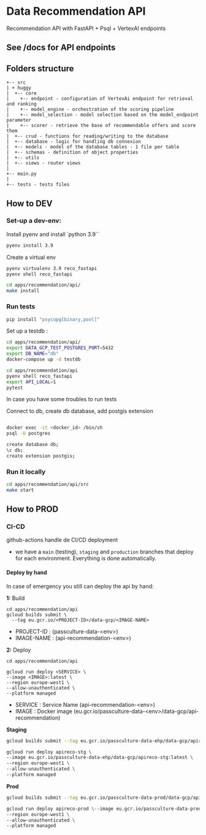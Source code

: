 # Data Recommendation API

Recommendation API with FastAPI + Psql + VertexAI endpoints

## See <uri-api>/docs for API endpoints

## Folders structure

```
+-- src
| + huggy
|  +-- core
|    +-- endpoint - configuration of VertexAi endpoint for retrieval and ranking
|    +-- model_engine - orchestration of the scoring pipeline
|    +-- model_selection - model selection based on the model_endpoint parameter
|    +-- scorer - retrieve the base of recommendable offers and score them
|  +-- crud - functions for reading/writing to the database
|  +-- database - logic for handling db connexion
|  +-- models - model of the database tables - 1 file per table
|  +-- schemas - definition of object properties
|  +-- utils
|  +-- views - router views
|
+-- main.py
|
+-- tests - tests files
```

## How to DEV

### Set-up a dev-env:

Install pyenv and install `python 3.9``

```sh
pyenv install 3.9
```

Create a virtual env
```sh
pyenv virtualenv 3.9 reco_fastapi
pyenv shell reco_fastapi
```

```sh
cd apps/recommendation/api/
make install
```

### Run tests

```sh
pip install "psycopg[binary,pool]"
```

Set up a testdb :
```sh
cd apps/recommendation/api/
export DATA_GCP_TEST_POSTGRES_PORT=5432
export DB_NAME="db"
docker-compose up -d testdb
```
```sh
cd apps/recommendation/api
pyenv shell reco_fastapi
export API_LOCAL=1
pytest
```

In case you have some troubles to run tests

Connect to db, create db database, add postgis extension
```sh

docker exec -it <docker_id> /bin/sh
psql -U postgres

create database db;
\c db;
create extension postgis;
```

### Run it locally

```sh
cd apps/recommendation/api/src
make start
```

## How to PROD

### CI-CD

github-actions handle de CI/CD deployment

- we have a `main` (testing), `staging` and `production` branches that deploy for each environment. Everything is done automatically.

#### Deploy by hand

In case of emergency you still can deploy the api by hand:


**1:** Build

```
cd apps/recommendation/api
gcloud builds submit \
  --tag eu.gcr.io/<PROJECT-ID>/data-gcp/<IMAGE-NAME>

```
- PROJECT-ID : (passculture-data-\<env>)
- IMAGE-NAME : (api-recommendation-\<env>)

**2:** Deploy

```
cd apps/recommendation/api

gcloud run deploy <SERVICE> \
--image <IMAGE>:latest \
--region europe-west1 \
--allow-unauthenticated \
--platform managed

```
- SERVICE : Service Name (api-recommendation-\<env>)
- IMAGE : Docker image (eu.gcr.io/passculture-data-\<env>/data-gcp/api-recommendation)


**Staging**
```sh
gcloud builds submit --tag eu.gcr.io/passculture-data-ehp/data-gcp/apireco-stg

gcloud run deploy apireco-stg \
--image eu.gcr.io/passculture-data-ehp/data-gcp/apireco-stg:latest \
--region europe-west1 \
--allow-unauthenticated \
--platform managed
```

**Prod**
```sh
gcloud builds submit --tag eu.gcr.io/passculture-data-prod/data-gcp/apireco-prod

gcloud run deploy apireco-prod \--image eu.gcr.io/passculture-data-prod/data-gcp/apireco-prod:latest \
--region europe-west1 \
--allow-unauthenticated \
--platform managed
```
